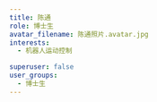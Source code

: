 ```yaml
---
title: 陈通
role: 博士生
avatar_filename: 陈通照片.avatar.jpg
interests:
  - 机器人运动控制

superuser: false
user_groups:
  - 博士生
---
```

